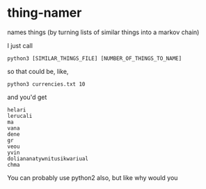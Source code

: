 # thing-namer
names things (by turning lists of similar things into a markov chain)

I just call

`python3 [SIMILAR_THINGS_FILE] [NUMBER_OF_THINGS_TO_NAME]`

so that could be, like,

`python3 currencies.txt 10`

and you'd get

```
helari
lerucali
ma
vana
dene
gr
veou
yvin
doliananatywnitusikwariual
chma
```

You can probably use python2 also, but like why would you
